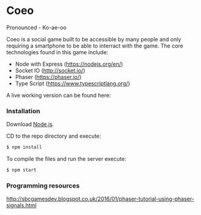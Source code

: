 # Coeo

Pronounced - Ko-ae-oo 

Coeo is a social game built to be accessible by many people and only requiring a smartphone to be able to interract with the game. The core technologies found in this game include:
 - Node with Express (https://nodejs.org/en/)
 - Socket IO (http://socket.io/)
 - Phaser (https://phaser.io/)
 - Type Script (https://www.typescriptlang.org/)

A live working version can be found here:

### Installation

Download [Node.js](https://nodejs.org/).

CD to the repo directory and execute:
```sh
$ npm install
```

To compile the files and run the server execute:
```sh
$ npm start
```

### Programming resources
http://sbcgamesdev.blogspot.co.uk/2016/01/phaser-tutorial-using-phaser-signals.html  

